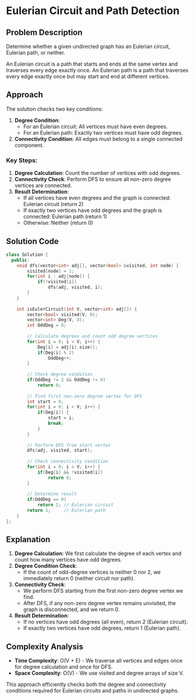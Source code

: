 # Eulerian Circuit and Path Detection

## Problem Description
Determine whether a given undirected graph has an Eulerian circuit, Eulerian path, or neither. 

An Eulerian circuit is a path that starts and ends at the same vertex and traverses every edge exactly once. An Eulerian path is a path that traverses every edge exactly once but may start and end at different vertices.

## Approach
The solution checks two key conditions:
1. **Degree Condition**: 
   - For an Eulerian circuit: All vertices must have even degrees.
   - For an Eulerian path: Exactly two vertices must have odd degrees.
2. **Connectivity Condition**: All edges must belong to a single connected component.

### Key Steps:
1. **Degree Calculation**: Count the number of vertices with odd degrees.
2. **Connectivity Check**: Perform DFS to ensure all non-zero degree vertices are connected.
3. **Result Determination**:
   - If all vertices have even degrees and the graph is connected: Eulerian circuit (return 2)
   - If exactly two vertices have odd degrees and the graph is connected: Eulerian path (return 1)
   - Otherwise: Neither (return 0)

## Solution Code
```cpp
class Solution {
  public:
    void dfs(vector<int> adj[], vector<bool> &visited, int node) {
        visited[node] = 1;
        for(int i : adj[node]) {
            if(!visited[i])
                dfs(adj, visited, i);
        }
    }
    
    int isEulerCircuit(int V, vector<int> adj[]) {
        vector<bool> visited(V, 0);
        vector<int> Deg(V, 0);
        int OddDeg = 0;
        
        // Calculate degrees and count odd degree vertices
        for(int i = 0; i < V; i++) {
            Deg[i] = adj[i].size();
            if(Deg[i] % 2)
                OddDeg++;
        }
        
        // Check degree condition
        if(OddDeg != 2 && OddDeg != 0) 
            return 0;
        
        // Find first non-zero degree vertex for DFS
        int start = 0;
        for(int i = 0; i < V; i++) {
            if(Deg[i]) {
                start = i;
                break;
            }
        }
        
        // Perform DFS from start vertex
        dfs(adj, visited, start);
        
        // Check connectivity condition
        for(int i = 0; i < V; i++) {
            if(Deg[i] && !visited[i])
                return 0;
        }
        
        // Determine result
        if(OddDeg == 0) 
            return 2; // Eulerian circuit
        return 1;     // Eulerian path
    }
};
```

## Explanation
1. **Degree Calculation**: We first calculate the degree of each vertex and count how many vertices have odd degrees.
2. **Degree Condition Check**: 
   - If the count of odd-degree vertices is neither 0 nor 2, we immediately return 0 (neither circuit nor path).
3. **Connectivity Check**:
   - We perform DFS starting from the first non-zero degree vertex we find.
   - After DFS, if any non-zero degree vertex remains unvisited, the graph is disconnected, and we return 0.
4. **Result Determination**:
   - If no vertices have odd degrees (all even), return 2 (Eulerian circuit).
   - If exactly two vertices have odd degrees, return 1 (Eulerian path).

## Complexity Analysis
- **Time Complexity**: O(V + E) - We traverse all vertices and edges once for degree calculation and once for DFS.
- **Space Complexity**: O(V) - We use visited and degree arrays of size V.

This approach efficiently checks both the degree and connectivity conditions required for Eulerian circuits and paths in undirected graphs.